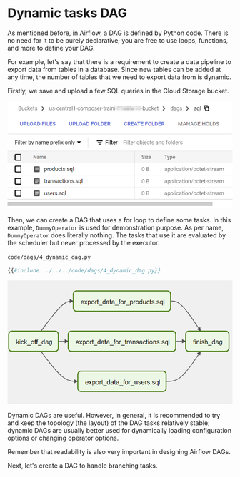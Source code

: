 # Dynamic tasks DAG

As mentioned before, in Airflow, a DAG is defined by Python code. There is no need for it to be purely declarative; you are free to use loops, functions, and more to define your DAG.

For example, let's say that there is a requirement to create a data pipeline to export data from tables in a database. Since new tables can be added at any time, the number of tables that we need to export data from is dynamic.

Firstly, we save and upload a few SQL queries in the Cloud Storage bucket.

![sql files](airflow-dynamic-dag-sql-files.png)

Then, we can create a DAG that uses a for loop to define some tasks. In this example, `DummyOperator` is used for demonstration purpose. As per name, `DummyOperator` does literally nothing. The tasks that use it are evaluated by the scheduler but never processed by the executor.

`code/dags/4_dynamic_dag.py`

```python
{{#include ../../../code/dags/4_dynamic_dag.py}}
```

![dynamic dag](airflow-dynamic-dag.png)

Dynamic DAGs are useful. However, in general, it is recommended to try and keep the topology (the layout) of the DAG tasks relatively stable; dynamic DAGs are usually better used for dynamically loading configuration options or changing operator options.

Remember that readability is also very important in designing Airflow DAGs.

Next, let's create a DAG to handle branching tasks.
